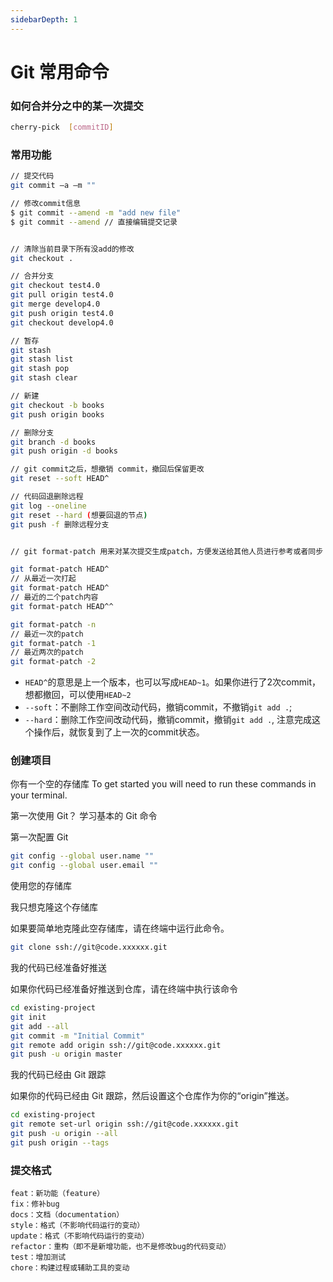 ```yaml
---
sidebarDepth: 1
---
```


# Git 常用命令

### 如何合并分之中的某一次提交

```sh
cherry-pick  [commitID]
```

### 常用功能

```sh
// 提交代码
git commit –a –m ""

// 修改commit信息
$ git commit --amend -m "add new file"
$ git commit --amend // 直接编辑提交记录


// 清除当前目录下所有没add的修改
git checkout .

// 合并分支
git checkout test4.0
git pull origin test4.0
git merge develop4.0
git push origin test4.0
git checkout develop4.0

// 暂存
git stash
git stash list
git stash pop
git stash clear

// 新建
git checkout -b books
git push origin books

// 删除分支
git branch -d books
git push origin -d books

// git commit之后，想撤销 commit，撤回后保留更改
git reset --soft HEAD^

// 代码回退删除远程
git log --oneline
git reset --hard (想要回退的节点)
git push -f 删除远程分支


// git format-patch 用来对某次提交生成patch，方便发送给其他人员进行参考或者同步

git format-patch HEAD^
// 从最近一次打起
git format-patch HEAD^
// 最近的二个patch内容
git format-patch HEAD^^

git format-patch -n
// 最近一次的patch
git format-patch -1
// 最近两次的patch
git format-patch -2
```

- `HEAD^`的意思是上一个版本，也可以写成`HEAD~1`。如果你进行了2次commit，想都撤回，可以使用`HEAD~2`
- `--soft`：不删除工作空间改动代码，撤销commit，不撤销`git add .`; 
- `--hard`：删除工作空间改动代码，撤销commit，撤销`git add .`, 注意完成这个操作后，就恢复到了上一次的commit状态。

### 创建项目

你有一个空的存储库 To get started you will need to run these commands in your terminal.

第一次使用 Git？ 学习基本的 Git 命令

第一次配置 Git

```bash
git config --global user.name ""
git config --global user.email ""
```

使用您的存储库

我只想克隆这个存储库

如果要简单地克隆此空存储库，请在终端中运行此命令。

```bash
git clone ssh://git@code.xxxxxx.git
```

我的代码已经准备好推送

如果你代码已经准备好推送到仓库，请在终端中执行该命令

```bash
cd existing-project
git init
git add --all
git commit -m "Initial Commit"
git remote add origin ssh://git@code.xxxxxx.git
git push -u origin master
```

我的代码已经由 Git 跟踪

如果你的代码已经由 Git 跟踪，然后设置这个仓库作为你的“origin”推送。

```bash
cd existing-project
git remote set-url origin ssh://git@code.xxxxxx.git
git push -u origin --all
git push origin --tags
```

### 提交格式

```text
feat：新功能（feature）
fix：修补bug
docs：文档（documentation）
style：格式（不影响代码运行的变动）
update：格式（不影响代码运行的变动）
refactor：重构（即不是新增功能，也不是修改bug的代码变动）
test：增加测试
chore：构建过程或辅助工具的变动
```
